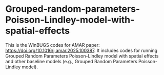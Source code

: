 # Grouped-random-parameters-Poisson-Lindley-model-with-spatial-effects
This is the WinBUGS codes for AMAR paper: https://doi.org/10.1016/j.amar.2025.100387. It includes codes for running Grouped Random Parameters Poisson-Lindley model with spatial effects and other baseline models (e.g., Grouped Random Parameters Poisson-Lindley model).

